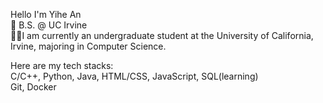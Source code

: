Hello I'm Yihe An  
🏫 B.S. @ UC Irvine  
🧑‍🎓I am currently an undergraduate student at the University of California, Irvine, majoring in Computer Science. 

Here are my tech stacks:  
C/C++, Python, Java, HTML/CSS, JavaScript, SQL(learning)  
Git, Docker

<!---
YihAn011/YihAn011 is a ✨ special ✨ repository because its `README.md` (this file) appears on your GitHub profile.
You can click the Preview link to take a look at your changes.
--->
